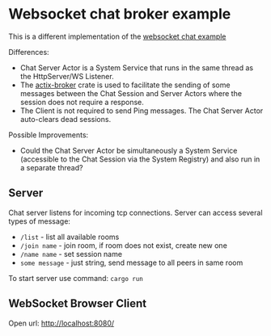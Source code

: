 # Websocket chat broker example

This is a different implementation of the [websocket chat example](https://github.com/actix/examples/tree/master/websockets/chat)

Differences:

- Chat Server Actor is a System Service that runs in the same thread as the HttpServer/WS Listener.
- The [actix-broker](https://github.com/Chris-Ricketts/actix-broker) crate is used to facilitate the sending of some messages between the Chat Session and Server Actors where the session does not require a response.
- The Client is not required to send Ping messages. The Chat Server Actor auto-clears dead sessions.

Possible Improvements:

- Could the Chat Server Actor be simultaneously a System Service (accessible to the Chat Session via the System Registry) and also run in a separate thread?

## Server

Chat server listens for incoming tcp connections. Server can access several types of message:

- `/list` - list all available rooms
- `/join name` - join room, if room does not exist, create new one
- `/name name` - set session name
- `some message` - just string, send message to all peers in same room

To start server use command: `cargo run`

## WebSocket Browser Client

Open url: [http://localhost:8080/](http://localhost:8080/)
